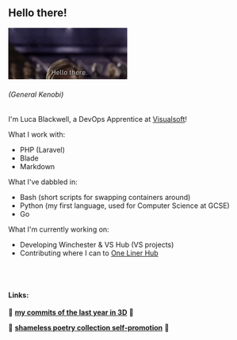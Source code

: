 ## Hello there!

<img src="hello.gif" width="240" height="104"/>

######  (_General Kenobi_)

I'm Luca Blackwell, a DevOps Apprentice at [Visualsoft](https://visualsoft.co.uk)!

What I work with:

- PHP (Laravel)
- Blade
- Markdown

What I've dabbled in:
- Bash (short scripts for swapping containers around)
- Python (my first language, used for Computer Science at GCSE)
- Go

What I'm currently working on: 
- Developing Winchester & VS Hub (VS projects)
- Contributing where I can to [One Liner Hub](https://onelinerhub.com/)

<br></br>
#### Links:

:cherry_blossom: [**my commits of the last year in 3D**](https://skyline.github.com/lucablackwell/2022) :cherry_blossom:

:sauropod: [**shameless poetry collection self-promotion**](https://www.amazon.co.uk/Dead-House-Collection-Luca-Blackwell/dp/B09NVLQV38/) :sauropod:
